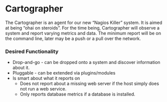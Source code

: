 # Cartographer

The Cartographer is an agent for our new “Nagios Killer” system. It is aimed at being “ohai on steroids”. For the time being, Cartographer will observe a system and report varying metrics and data. The minimum report will be on the command line, later may be a push or a pull over the network.

### Desired Functionality

- Drop-and-go - can be dropped onto a system and discover information about it.
- Pluggable - can be extended via plugins/modules
- Is smart about what it reports on
    - Does not report about a missing web server if the host simply does not run a web service.
    - Only reports database metrics if a database is installed.
